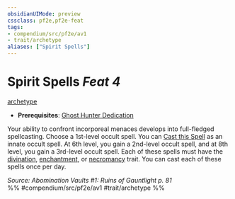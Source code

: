 ```yaml
---
obsidianUIMode: preview
cssclass: pf2e,pf2e-feat
tags:
- compendium/src/pf2e/av1
- trait/archetype
aliases: ["Spirit Spells"]
---
```

# Spirit Spells  *Feat 4*  
[archetype](../../rules/traits/archetype.md)  

- **Prerequisites**: [Ghost Hunter Dedication](ghost-hunter-dedication-av1.md)

Your ability to confront incorporeal menaces develops into full-fledged spellcasting. Choose a 1st-level occult spell. You can [Cast this Spell](../../rules/actions/cast-a-spell.md) as an innate occult spell. At 6th level, you gain a 2nd-level occult spell, and at 8th level, you gain a 3rd-level occult spell. Each of these spells must have the [divination](../../rules/traits/divination.md), [enchantment](../../rules/traits/enchantment.md), or [necromancy](../../rules/traits/necromancy.md) trait. You can cast each of these spells once per day.

*Source: Abomination Vaults #1: Ruins of Gauntlight p. 81*  
%% #compendium/src/pf2e/av1 #trait/archetype %%